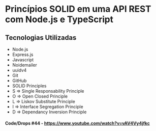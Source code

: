 # Princípios SOLID em uma API REST com Node.js e TypeScript

## Tecnologias Utilizadas

- Node.js
- Express.js
- Javascript
- Noidemailer
- uuidv4
- Git
- GitHub
- SOLID Principles
- S => Single Responsability Principle
- O => Open Closed Principle
- L => Liskov Substitute Principle
- I => Interface Segregation Principle
- D => Dependancy Inversion Principle

#### Code/Drops #44 - https://www.youtube.com/watch?v=vAV4Vy4jfkc
